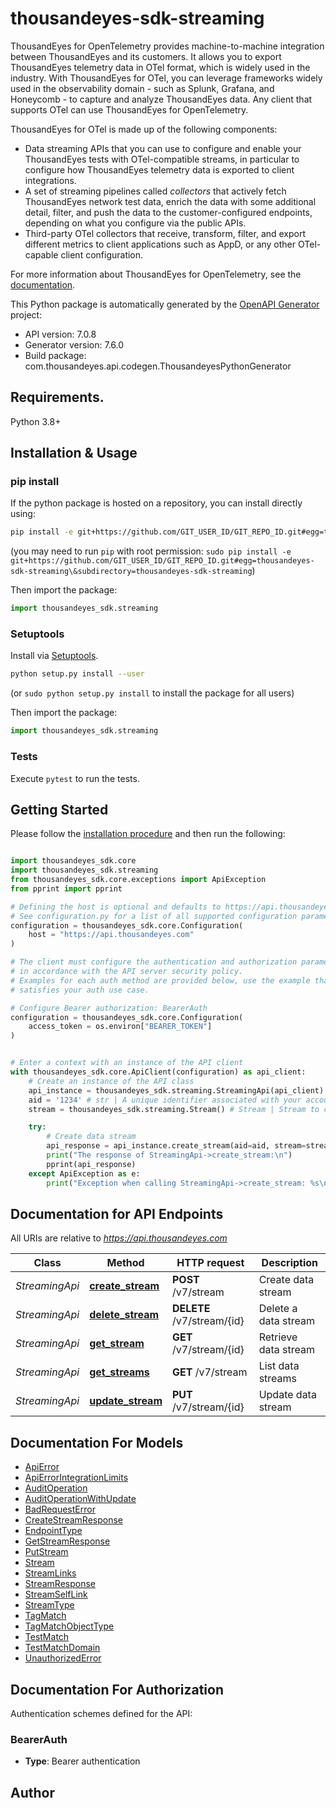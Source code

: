# thousandeyes-sdk-streaming
ThousandEyes for OpenTelemetry provides machine-to-machine integration between ThousandEyes and its customers. It allows you to export ThousandEyes telemetry data in OTel format, which is widely used in the industry. With ThousandEyes for OTel, you can leverage frameworks widely used in the observability domain - such as Splunk, Grafana, and Honeycomb - to capture and analyze ThousandEyes data. Any client that supports OTel can use ThousandEyes for OpenTelemetry.

ThousandEyes for OTel is made up of the following components:

* Data streaming APIs that you can use to configure and enable your ThousandEyes tests with OTel-compatible streams,
in particular to configure how ThousandEyes telemetry data is exported to client integrations.
* A set of streaming pipelines called _collectors_ that actively fetch ThousandEyes network test data, enrich the data with some additional
detail, filter, and push the data to the customer-configured endpoints, depending on what you configure via the public APIs.
* Third-party OTel collectors that receive, transform, filter, and export different metrics to client applications such as AppD, or any other OTel-capable client
configuration.

For more information about ThousandEyes for OpenTelemetry, see the [documentation](https://docs.thousandeyes.com/product-documentation/api/opentelemetry).


This Python package is automatically generated by the [OpenAPI Generator](https://openapi-generator.tech) project:

- API version: 7.0.8
- Generator version: 7.6.0
- Build package: com.thousandeyes.api.codegen.ThousandeyesPythonGenerator

## Requirements.

Python 3.8+

## Installation & Usage
### pip install

If the python package is hosted on a repository, you can install directly using:

```sh
pip install -e git+https://github.com/GIT_USER_ID/GIT_REPO_ID.git#egg=thousandeyes-sdk-streaming\&subdirectory=thousandeyes-sdk-streaming
```
(you may need to run `pip` with root permission: `sudo pip install -e git+https://github.com/GIT_USER_ID/GIT_REPO_ID.git#egg=thousandeyes-sdk-streaming\&subdirectory=thousandeyes-sdk-streaming`)

Then import the package:
```python
import thousandeyes_sdk.streaming
```

### Setuptools

Install via [Setuptools](http://pypi.python.org/pypi/setuptools).

```sh
python setup.py install --user
```
(or `sudo python setup.py install` to install the package for all users)

Then import the package:
```python
import thousandeyes_sdk.streaming
```

### Tests

Execute `pytest` to run the tests.

## Getting Started

Please follow the [installation procedure](#installation--usage) and then run the following:

```python

import thousandeyes_sdk.core
import thousandeyes_sdk.streaming
from thousandeyes_sdk.core.exceptions import ApiException
from pprint import pprint

# Defining the host is optional and defaults to https://api.thousandeyes.com
# See configuration.py for a list of all supported configuration parameters.
configuration = thousandeyes_sdk.core.Configuration(
    host = "https://api.thousandeyes.com"
)

# The client must configure the authentication and authorization parameters
# in accordance with the API server security policy.
# Examples for each auth method are provided below, use the example that
# satisfies your auth use case.

# Configure Bearer authorization: BearerAuth
configuration = thousandeyes_sdk.core.Configuration(
    access_token = os.environ["BEARER_TOKEN"]
)


# Enter a context with an instance of the API client
with thousandeyes_sdk.core.ApiClient(configuration) as api_client:
    # Create an instance of the API class
    api_instance = thousandeyes_sdk.streaming.StreamingApi(api_client)
    aid = '1234' # str | A unique identifier associated with your account group. You can retrieve your `AccountGroupId` from the `/account-groups` endpoint. Note that you must be assigned to the target account group. Specifying this parameter without being assigned to the target account group will result in an error response. (optional)
    stream = thousandeyes_sdk.streaming.Stream() # Stream | Stream to configure (optional)

    try:
        # Create data stream
        api_response = api_instance.create_stream(aid=aid, stream=stream)
        print("The response of StreamingApi->create_stream:\n")
        pprint(api_response)
    except ApiException as e:
        print("Exception when calling StreamingApi->create_stream: %s\n" % e)

```

## Documentation for API Endpoints

All URIs are relative to *https://api.thousandeyes.com*

Class | Method | HTTP request | Description
------------ | ------------- | ------------- | -------------
*StreamingApi* | [**create_stream**](docs/StreamingApi.md#create_stream) | **POST** /v7/stream | Create data stream
*StreamingApi* | [**delete_stream**](docs/StreamingApi.md#delete_stream) | **DELETE** /v7/stream/{id} | Delete a data stream
*StreamingApi* | [**get_stream**](docs/StreamingApi.md#get_stream) | **GET** /v7/stream/{id} | Retrieve data stream
*StreamingApi* | [**get_streams**](docs/StreamingApi.md#get_streams) | **GET** /v7/stream | List data streams
*StreamingApi* | [**update_stream**](docs/StreamingApi.md#update_stream) | **PUT** /v7/stream/{id} | Update data stream


## Documentation For Models

 - [ApiError](docs/ApiError.md)
 - [ApiErrorIntegrationLimits](docs/ApiErrorIntegrationLimits.md)
 - [AuditOperation](docs/AuditOperation.md)
 - [AuditOperationWithUpdate](docs/AuditOperationWithUpdate.md)
 - [BadRequestError](docs/BadRequestError.md)
 - [CreateStreamResponse](docs/CreateStreamResponse.md)
 - [EndpointType](docs/EndpointType.md)
 - [GetStreamResponse](docs/GetStreamResponse.md)
 - [PutStream](docs/PutStream.md)
 - [Stream](docs/Stream.md)
 - [StreamLinks](docs/StreamLinks.md)
 - [StreamResponse](docs/StreamResponse.md)
 - [StreamSelfLink](docs/StreamSelfLink.md)
 - [StreamType](docs/StreamType.md)
 - [TagMatch](docs/TagMatch.md)
 - [TagMatchObjectType](docs/TagMatchObjectType.md)
 - [TestMatch](docs/TestMatch.md)
 - [TestMatchDomain](docs/TestMatchDomain.md)
 - [UnauthorizedError](docs/UnauthorizedError.md)


<a id="documentation-for-authorization"></a>
## Documentation For Authorization


Authentication schemes defined for the API:
<a id="BearerAuth"></a>
### BearerAuth

- **Type**: Bearer authentication


## Author




